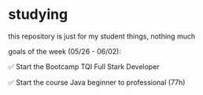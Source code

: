 # studying
this repository is just for my student things, nothing much

goals of the week (05/26 - 06/02): 

  ✅ Start the Bootcamp TQI Full Stark Developer
  
  ✅ Start the course Java beginner to professional (77h)
